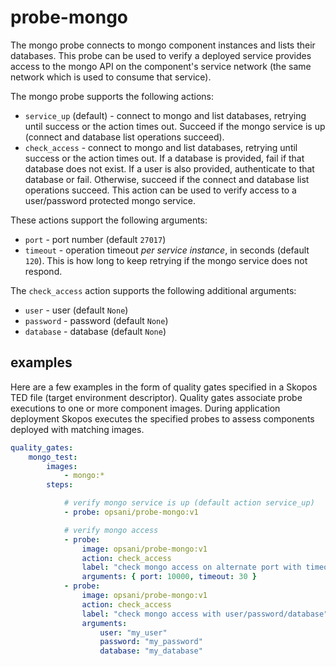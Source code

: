 # probe-mongo
The mongo probe connects to mongo component instances and lists their databases.  This probe can be used to verify a deployed service provides access to the mongo API on the component's service network (the same network which is used to consume that service).

The mongo probe supports the following actions:

* `service_up` (default) - connect to mongo and list databases, retrying until success or the action times out.  Succeed if the mongo service is up (connect and database list operations succeed).
* `check_access` - connect to mongo and list databases, retrying until success or the action times out.  If a database is provided, fail if that database does not exist.  If a user is also provided, authenticate to that database or fail.  Otherwise, succeed if the connect and database list operations succeed.  This action can be used to verify access to a user/password protected mongo service.

These actions support the following arguments:

* `port` - port number (default `27017`)
* `timeout` - operation timeout *per service instance*, in seconds (default `120`).  This is how long to keep retrying if the mongo service does not respond.

The `check_access` action supports the following additional arguments:

* `user` - user (default `None`)
* `password` - password (default `None`)
* `database` - database (default `None`)

## examples

Here are a few examples in the form of quality gates specified in a Skopos TED file (target environment descriptor).  Quality gates associate probe executions to one or more component images.  During application deployment Skopos executes the specified probes to assess components deployed with matching images.

```yaml
quality_gates:
    mongo_test:
        images:
            - mongo:*
        steps:

            # verify mongo service is up (default action service_up)
            - probe: opsani/probe-mongo:v1

            # verify mongo access
            - probe:
                image: opsani/probe-mongo:v1
                action: check_access
                label: "check mongo access on alternate port with timeout"
                arguments: { port: 10000, timeout: 30 }
            - probe:
                image: opsani/probe-mongo:v1
                action: check_access
                label: "check mongo access with user/password/database"
                arguments:
                    user: "my_user"
                    password: "my_password"
                    database: "my_database"
```
